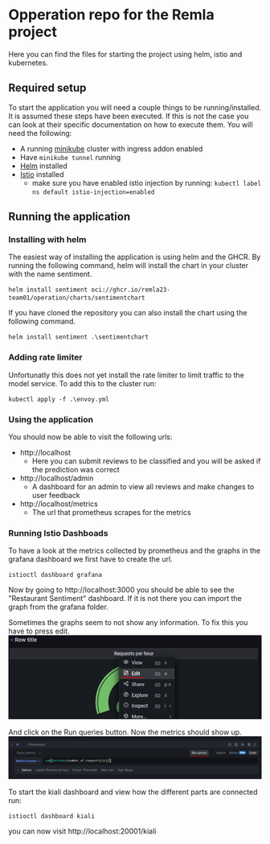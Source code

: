 # Opperation repo for the Remla project
Here you can find the files for starting the project using helm, istio and kubernetes.

## Required setup

To start the application you will need a couple things to be running/installed. It is assumed these steps have been executed. If this is not the case you can look at their specific documentation on how to execute them.
You will need the following:
- A running [minikube](https://minikube.sigs.k8s.io/docs/start/) cluster with ingress addon enabled
- Have `minikube tunnel` running
- [Helm](https://helm.sh/docs/intro/install/) installed
- [Istio](https://istio.io/latest/docs/setup/install/) installed
    - make sure you have enabled istio injection by running: `kubectl label ns default istio-injection=enabled`


## Running the application

### Installing with helm
The easiest way of installing the application is using helm and the GHCR. By running the following command, helm will install the chart in your cluster with the name sentiment.
```
helm install sentiment oci://ghcr.io/remla23-team01/operation/charts/sentimentchart
```

If you have cloned the repository you can also install the chart using the following command.
```
helm install sentiment .\sentimentchart
```


### Adding rate limiter
Unfortunatly this does not yet install the rate limiter to limit traffic to the model service. To add this to the cluster run:
```
kubectl apply -f .\envoy.yml
```

### Using the application
You should now be able to visit the following urls:
- http://localhost
  - Here you can submit reviews to be classified and you will be asked if the prediction was correct
- http://localhost/admin
  - A dashboard for an admin to view all reviews and make changes to user feedback
- http://localhost/metrics
  - The url that prometheus scrapes for the metrics


### Running Istio Dashboads
To have a look at the metrics collected by prometheus and the graphs in the grafana dashboard we first have to create the url.
```
istioctl dashboard grafana
```
Now by going to http://localhost:3000 you should be able to see the "Restaurant Sentiment" dashboard. If it is not there you can import the graph from the grafana folder.

Sometimes the graphs seem to not show any information. To fix this you have to press edit.
![Grafana dashboard bug fix](images/dashboard-bug-fix-1.png)

And click on the Run queries button. Now the metrics should show up.
![Grafana dashboard bug fix](images/dashboard-bug-fix-2.png)

To start the kiali dashboard and view how the different parts are connected run:
```
istioctl dashboard kiali
```
you can now visit http://localhost:20001/kiali


